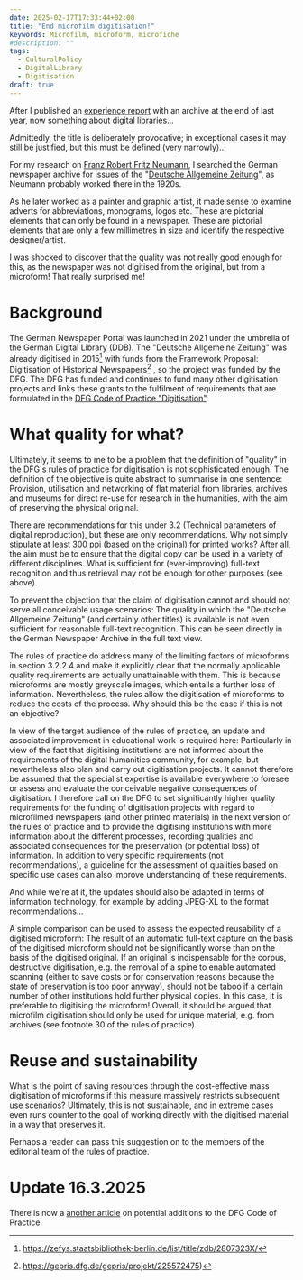 ```yaml
---
date: 2025-02-17T17:33:44+02:00
title: "End microfilm digitisation!"
keywords: Microfilm, microform, microfiche
#description: ""
tags:
  - CulturalPolicy
  - DigitalLibrary
  - Digitisation
draft: true
---
```


After I published an [experience report](/post/archives-citizen-participation/) with an archive at the end of last year, now something about digital libraries...

<!--more-->

Admittedly, the title is deliberately provocative; in exceptional cases it may still be justified, but this must be defined (very narrowly)...

For my research on [Franz Robert Fritz Neumann](https://ric-unknownartist.projektemacher.org/post/fritz-neumann-spandauer-volksblatt-19-2-1972/), I searched the German newspaper archive for issues of the "[Deutsche Allgemeine Zeitung](https://www.deutsche-digitale-bibliothek.de/newspaper/2807323-X)", as Neumann probably worked there in the 1920s.

As he later worked as a painter and graphic artist, it made sense to examine adverts for abbreviations, monograms, logos etc. These are pictorial elements that can only be found in a newspaper. These are pictorial elements that are only a few millimetres in size and identify the respective designer/artist.

I was shocked to discover that the quality was not really good enough for this, as the newspaper was not digitised from the original, but from a microform! That really surprised me!

# Background
The German Newspaper Portal was launched in 2021 under the umbrella of the German Digital Library (DDB). The "Deutsche Allgemeine Zeitung" was already digitised in 2015[^1] with funds from the Framework Proposal: Digitisation of Historical Newspapers[^2] , so the project was funded by the DFG. The DFG has funded and continues to fund many other digitisation projects and links these grants to the fulfilment of requirements that are formulated in the [DFG Code of Practice "Digitisation"](https://zenodo.org/records/7435724).

# What quality for what?
Ultimately, it seems to me to be a problem that the definition of "quality" in the DFG's rules of practice for digitisation is not sophisticated enough. The definition of the objective is quite abstract to summarise in one sentence: Provision, utilisation and networking of flat material from libraries, archives and museums for direct re-use for research in the humanities, with the aim of preserving the physical original.

There are recommendations for this under 3.2 (Technical parameters of digital reproduction), but these are only recommendations. Why not simply stipulate at least 300 ppi (based on the original) for printed works?
After all, the aim must be to ensure that the digital copy can be used in a variety of different disciplines. What is sufficient for (ever-improving) full-text recognition and thus retrieval may not be enough for other purposes (see above).

To prevent the objection that the claim of digitisation cannot and should not serve all conceivable usage scenarios: The quality in which the "Deutsche Allgemeine Zeitung" (and certainly other titles) is available is not even sufficient for reasonable full-text recognition. This can be seen directly in the German Newspaper Archive in the full text view.

The rules of practice do address many of the limiting factors of microforms in section 3.2.2.4 and make it explicitly clear that the normally applicable quality requirements are actually unattainable with them. This is because microforms are mostly greyscale images, which entails a further loss of information. Nevertheless, the rules allow the digitisation of microforms to reduce the costs of the process. Why should this be the case if this is not an objective?

In view of the target audience of the rules of practice, an update and associated improvement in educational work is required here: Particularly in view of the fact that digitising institutions are not informed about the requirements of the digital humanities community, for example, but nevertheless also plan and carry out digitisation projects. It cannot therefore be assumed that the specialist expertise is available everywhere to foresee or assess and evaluate the conceivable negative consequences of digitisation.
I therefore call on the DFG to set significantly higher quality requirements for the funding of digitisation projects with regard to microfilmed newspapers (and other printed materials) in the next version of the rules of practice and to provide the digitising institutions with more information about the different processes, recording qualities and associated consequences for the preservation (or potential loss) of information.
In addition to very specific requirements (not recommendations), a guideline for the assessment of qualities based on specific use cases can also improve understanding of these requirements.

And while we're at it, the updates should also be adapted in terms of information technology, for example by adding JPEG-XL to the format recommendations...

A simple comparison can be used to assess the expected reusability of a digitised microform: The result of an automatic full-text capture on the basis of the digitised microform should not be significantly worse than on the basis of the digitised original.
If an original is indispensable for the corpus, destructive digitisation, e.g. the removal of a spine to enable automated scanning (either to save costs or for conservation reasons because the state of preservation is too poor anyway), should not be taboo if a certain number of other institutions hold further physical copies. In this case, it is preferable to digitising the microform! Overall, it should be argued that microfilm digitisation should only be used for unique material, e.g. from archives (see footnote 30 of the rules of practice).

# Reuse and sustainability

What is the point of saving resources through the cost-effective mass digitisation of microforms if this measure massively restricts subsequent use scenarios? Ultimately, this is not sustainable, and in extreme cases even runs counter to the goal of working directly with the digitised material in a way that preserves it.

Perhaps a reader can pass this suggestion on to the members of the editorial team of the rules of practice.

# Update 16.3.2025

There is now a [ another article](/post/digital-provenance) on potential additions to the DFG Code of Practice.

[^1]: https://zefys.staatsbibliothek-berlin.de/list/title/zdb/2807323X/
[^2]: https://gepris.dfg.de/gepris/projekt/225572475)
